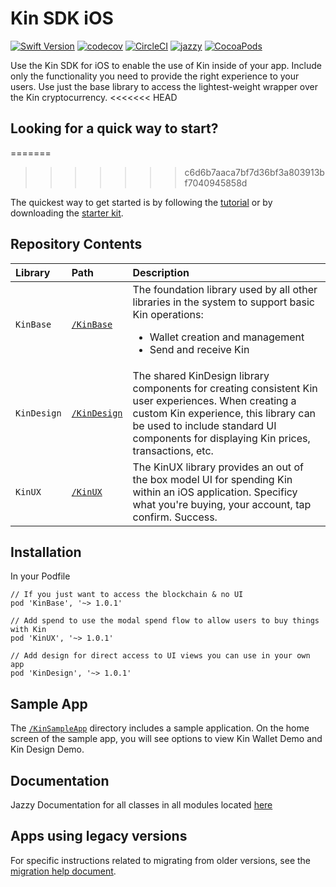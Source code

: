 # Kin SDK iOS

[![Swift Version](https://img.shields.io/badge/Swift-5.0-orange.svg)](https://swift.org)
[![codecov](https://codecov.io/gh/kinecosystem/kin-ios/branch/master/graph/badge.svg?token=WB9BS3J2VY)](https://codecov.io/gh/kinecosystem/kin-ios)
[![CircleCI](https://img.shields.io/circleci/build/gh/kinecosystem/kin-ios/master?token=554b0d33a552795e7bcd927bbba119434918cacc)](https://circleci.com/gh/kinecosystem/kin-ios)
[![jazzy](https://img.shields.io/badge/docs-jazzy-blue)](https://kinecosystem.github.io/kin-ios/)
[![CocoaPods](https://img.shields.io/cocoapods/v/KinBase.svg?color=6f41e8)](https://cocoapods.org/pods/KinBase)

Use the Kin SDK for iOS to enable the use of Kin inside of your app. Include only the functionality you need to provide the right experience to your users. Use just the base library to access the lightest-weight wrapper over the Kin cryptocurrency.
<<<<<<< HEAD

## Looking for a quick way to start?
=======
>>>>>>> c6d6b7aaca7bf7d36bf3a803913bf7040945858d

The quickest way to get started is by following the [tutorial](https://kintegrate.dev/tutorials/getting-started-ios-sdk/) or by downloading the [starter kit](https://kintegrate.dev/starters/kin-ios-starter/).

## Repository Contents

| Library     | Path                      | Description                                                                                                                                                                                                                           |
| :---------- | :------------------------ | :------------------------------------------------------------------------------------------------------------------------------------------------------------------------------------------------------------------------------------ |
| `KinBase`   | [`/KinBase`](KinBase)     | The foundation library used by all other libraries in the system to support basic Kin operations: <ul><li>Wallet creation and management</li><li>Send and receive Kin</li></ul>                                                       |
| `KinDesign` | [`/KinDesign`](KinDesign) | The shared KinDesign library components for creating consistent Kin user experiences. When creating a custom Kin experience, this library can be used to include standard UI components for displaying Kin prices, transactions, etc. |
| `KinUX`     | [`/KinUX`](KinUX)         | The KinUX library provides an out of the box model UI for spending Kin within an iOS application. Specificy what you're buying, your account, tap confirm. Success.                                                                   |

## Installation

In your Podfile

```
// If you just want to access the blockchain & no UI
pod 'KinBase', '~> 1.0.1'

// Add spend to use the modal spend flow to allow users to buy things with Kin
pod 'KinUX', '~> 1.0.1'

// Add design for direct access to UI views you can use in your own app
pod 'KinDesign', '~> 1.0.1'
```

## Sample App

The [`/KinSampleApp`](KinSampleApp) directory includes a sample application. On the home screen of the sample app, you will see options to view Kin Wallet Demo and Kin Design Demo.

## Documentation

Jazzy Documentation for all classes in all modules located [here](https://kinecosystem.github.io/kin-ios/)

## Apps using legacy versions

For specific instructions related to migrating from older versions, see the [migration help document](migration_help.md).
